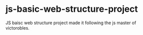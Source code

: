 # js-basic-web-structure-project
JS baisc web structure project made it following the js master of victorobles.
